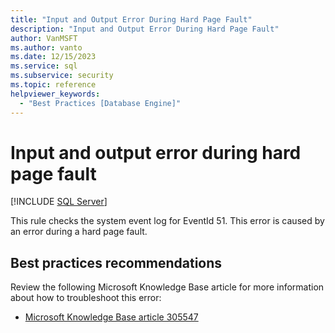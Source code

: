 ```yaml
---
title: "Input and Output Error During Hard Page Fault"
description: "Input and Output Error During Hard Page Fault"
author: VanMSFT
ms.author: vanto
ms.date: 12/15/2023
ms.service: sql
ms.subservice: security
ms.topic: reference
helpviewer_keywords:
  - "Best Practices [Database Engine]"
---
```

# Input and output error during hard page fault

[!INCLUDE [SQL Server](../../includes/applies-to-version/sqlserver.md)]

This rule checks the system event log for EventId 51. This error is caused by an error during a hard page fault.

## Best practices recommendations

Review the following Microsoft Knowledge Base article for more information about how to troubleshoot this error:

- [Microsoft Knowledge Base article 305547](/troubleshoot/windows-server/performance/support-for-booting-from-storage-area-network)
